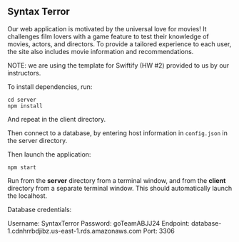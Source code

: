 ## Syntax Terror

Our web application is motivated by the universal love for movies! It challenges film lovers with a game feature to test their knowledge of movies, actors, and directors. To provide a tailored experience to each user, the site also includes movie information and recommendations.

NOTE: we are using the template for Swiftify (HW #2) provided to us by our instructors. 

To install dependencies, run:

```
cd server
npm install
````

And repeat in the client directory. 

Then connect to a database, by entering host information in  `config.json` in the server directory.

Then launch the application: 
```
npm start
```
Run from the **server** directory from a terminal window, and from the **client** directory from a separate terminal window. This should automatically launch the localhost.


Database credentials:

Username: SyntaxTerror
Password: goTeamABJJ24
Endpoint: database-1.cdnhrrbdjibz.us-east-1.rds.amazonaws.com
Port: 3306

